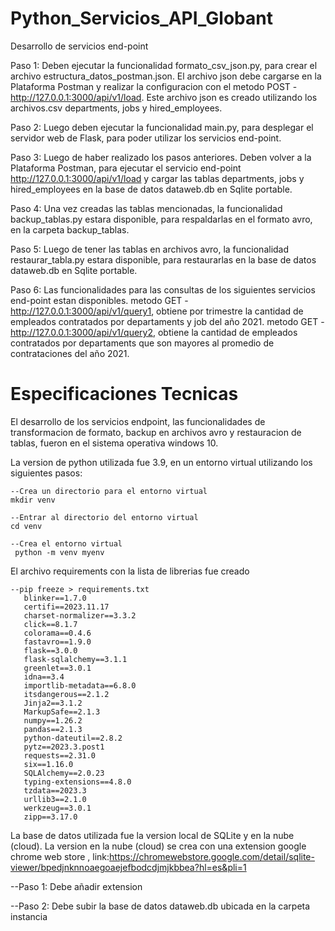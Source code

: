 # Python_Servicios_API_Globant
 Desarrollo de servicios end-point

Paso 1: Deben ejecutar la funcionalidad formato_csv_json.py, para crear el archivo estructura_datos_postman.json. El archivo json debe cargarse en la Plataforma Postman y realizar la configuracion con el metodo POST - http://127.0.0.1:3000/api/v1/load. Este archivo json es creado utilizando los archivos.csv departments, jobs y hired_employees.

Paso 2: Luego deben ejecutar la funcionalidad main.py, para desplegar el servidor web de Flask, para poder utilizar los servicios end-point.

Paso 3: Luego de haber realizado los pasos anteriores. Deben volver a la Plataforma Postman, para ejecutar el servicio end-point http://127.0.0.1:3000/api/v1/load y cargar las tablas departments, jobs y hired_employees en la base de datos dataweb.db en Sqlite portable. 

Paso 4: Una vez creadas las tablas mencionadas, la funcionalidad backup_tablas.py estara disponible, para respaldarlas en el formato avro, en la carpeta backup_tablas.

Paso 5: Luego de tener las tablas en archivos avro, la funcionalidad restaurar_tabla.py estara disponible, para restaurarlas en la base de datos dataweb.db en Sqlite portable.

Paso 6: Las funcionalidades para las consultas de los siguientes servicios end-point estan disponibles. 
metodo GET - http://127.0.0.1:3000/api/v1/query1, obtiene por trimestre la cantidad de empleados contratados por departaments y job del año 2021.
metodo GET - http://127.0.0.1:3000/api/v1/query2, obtiene la cantidad de empleados contratados por departaments que son mayores al promedio de contrataciones del año 2021.


# Especificaciones Tecnicas
El desarrollo de los servicios endpoint, las funcionalidades de transformacion de formato, backup en archivos avro y restauracion de tablas, fueron en el sistema operativa windows 10.

La version de python utilizada fue 3.9, en un entorno virtual utilizando los siguientes pasos:

    --Crea un directorio para el entorno virtual 
    mkdir venv
    
    --Entrar al directorio del entorno virtual
    cd venv

    --Crea el entorno virtual
     python -m venv myenv

El archivo requirements con la lista de librerias fue creado

    --pip freeze > requirements.txt
       blinker==1.7.0
       certifi==2023.11.17
       charset-normalizer==3.3.2
       click==8.1.7
       colorama==0.4.6
       fastavro==1.9.0
       flask==3.0.0
       flask-sqlalchemy==3.1.1
       greenlet==3.0.1
       idna==3.4
       importlib-metadata==6.8.0
       itsdangerous==2.1.2
       Jinja2==3.1.2
       MarkupSafe==2.1.3
       numpy==1.26.2
       pandas==2.1.3
       python-dateutil==2.8.2
       pytz==2023.3.post1
       requests==2.31.0
       six==1.16.0
       SQLAlchemy==2.0.23
       typing-extensions==4.8.0
       tzdata==2023.3
       urllib3==2.1.0
       werkzeug==3.0.1
       zipp==3.17.0

       
La base de datos utilizada fue la version local de SQLite y en la nube (cloud).
La version en la nube (cloud) se crea con una extension google chrome web store , link:https://chromewebstore.google.com/detail/sqlite-viewer/bpedjnknnoaegoaejefbodcdjmjkbbea?hl=es&pli=1

--Paso 1: Debe añadir extension

--Paso 2: Debe subir la base de datos dataweb.db ubicada en la carpeta instancia


